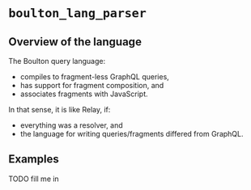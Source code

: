 # `boulton_lang_parser`

## Overview of the language

The Boulton query language:

- compiles to fragment-less GraphQL queries,
- has support for fragment composition, and
- associates fragments with JavaScript.

In that sense, it is like Relay, if:

- everything was a resolver, and
- the language for writing queries/fragments differed from GraphQL.

## Examples

TODO fill me in
